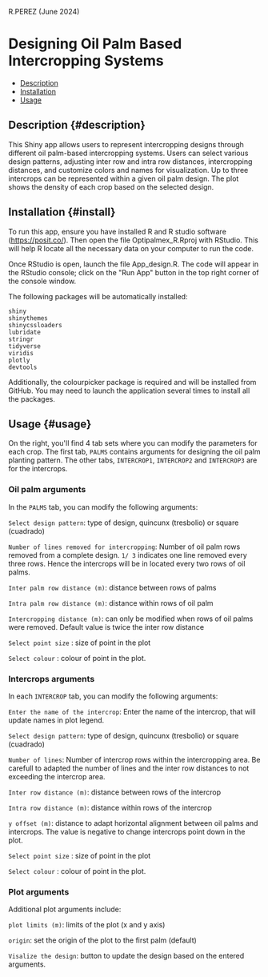 R.PEREZ (June 2024)

# Designing Oil Palm Based Intercropping Systems

 
-   [Description](#description)
-   [Installation](#install)
-   [Usage](#usage)


## Description {#description}

This Shiny app allows users to represent intercropping designs through different oil palm-based intercropping systems. Users can select various design patterns, adjusting inter row and intra row distances, intercropping distances, and customize colors and names for visualization. Up to three intercrops can be represented within a given oil palm design. The plot shows the density of each crop based on the selected design.

## Installation {#install}
To run this app, ensure you have installed R and R studio software (https://posit.co/).
Then open the file Optipalmex_R.Rproj with RStudio. This will help R locate all the necessary data on your computer to run the code.

Once RStudio is open, launch the file App_design.R. The code will appear in the RStudio console; click on the "Run App" button in the top right corner of the console window.

The following packages will be automatically installed:

    shiny
    shinythemes
    shinycssloaders
    lubridate
    stringr
    tidyverse
    viridis
    plotly
    devtools

Additionally, the colourpicker package is required and will be installed from GitHub. You may need to launch the application several times to install all the packages.

## Usage {#usage}

On the right, you'll find 4 tab sets where you can modify the parameters for each crop. The first tab, ``PALMS`` contains arguments for designing the oil palm planting pattern. The other tabs, ``INTERCROP1``, ``INTERCROP2`` and ``INTERCROP3`` are for the intercrops.

### Oil palm arguments

In the ``PALMS`` tab, you can modify the following arguments:


``Select design pattern``: type of design, quincunx (tresbolio) or square (cuadrado) 

``Number of lines removed for intercropping``: Number of oil palm rows removed from a complete design. ``1/ 3`` indicates one line removed every three rows. Hence the intercrops will be in located every two rows of oil palms.

``Inter palm row distance (m)``: distance between rows of palms

``Intra palm row distance (m)``: distance within rows of oil palm

``Intercropping distance (m)``: can only be modified when rows of oil palms were removed. Default value is twice the inter row distance

``Select point size`` : size of point in the plot

``Select colour`` : colour of  point in the plot.

### Intercrops arguments

In each ``INTERCROP`` tab, you can modify the following arguments:

``Enter the name of the intercrop``: Enter the name of the intercrop, that will update names in plot legend.

``Select design pattern``: type of design, quincunx (tresbolio) or square (cuadrado) 

``Number of lines``: Number of intercrop rows within the intercropping area. Be carefull to adapted the number of lines and the inter row distances to not exceeding the intercrop area.

``Inter row distance (m)``: distance between rows of the intercrop

``Intra row distance (m)``: distance within rows of the intercrop

``y offset (m)``: distance to adapt horizontal alignment between oil palms and intercrops. The value is negative to change intercrops point down in the plot.

``Select point size`` : size of point in the plot

``Select colour`` : colour of  point in the plot.

### Plot arguments

Additional plot arguments include:

``plot limits (m)``: limits of the plot (x and y axis)

``origin``: set the origin of the plot to the first palm (default)

``Visalize the design``: button to update the design based on the entered arguments.

